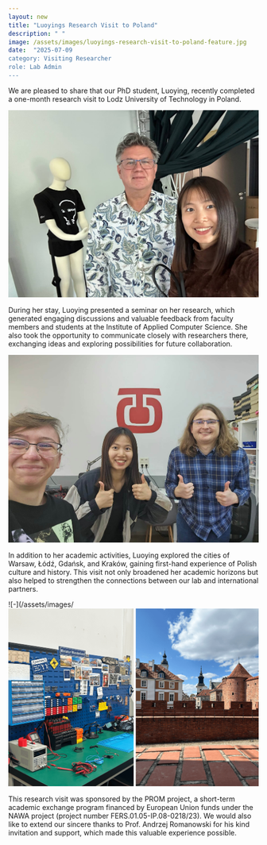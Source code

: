 ```yaml
---
layout: new
title: "Luoyings Research Visit to Poland"
description: " "
image: /assets/images/luoyings-research-visit-to-poland-feature.jpg
date:  "2025-07-09
category: Visiting Researcher
role: Lab Admin
---
```

We are pleased to share that our PhD student, Luoying, recently completed a one-month research visit to Lodz University of Technology in Poland.

![-](/assets/images/luoying-visit-01.jpg "-")

During her stay, Luoying presented a seminar on her research, which generated engaging discussions and valuable feedback from faculty members and students at the Institute of Applied Computer Science. She also took the opportunity to communicate closely with researchers there, exchanging ideas and exploring possibilities for future collaboration.

![-](/assets/images/luoying-visit-02.jpg "-")

In addition to her academic activities, Luoying explored the cities of Warsaw, Łódź, Gdańsk, and Kraków, gaining first-hand experience of Polish culture and history. This visit not only broadened her academic horizons but also helped to strengthen the connections between our lab and international partners.

![-](/assets/images/![-](/assets/images/luoying-visit-04.png "-")

This research visit was sponsored by the PROM project, a short-term academic exchange program financed by European Union funds under the NAWA project (project number FERS.01.05-IP.08-0218/23). We would also like to extend our sincere thanks to Prof. Andrzej Romanowski for his kind invitation and support, which made this valuable experience possible.
